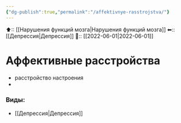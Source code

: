 ```yaml
---
{"dg-publish":true,"permalink":"/affektivnye-rasstrojstva/"}
---
```



⬆:: [[Нарушения функций мозга\|Нарушения функций мозга]]
⬅:: [[Депрессия\|Депрессия]]
📅:: [[2022-06-01\|2022-06-01]]

# Аффективные расстройства
- расстройство настроения
- 

### Виды:
- [[Депрессия\|Депрессия]]